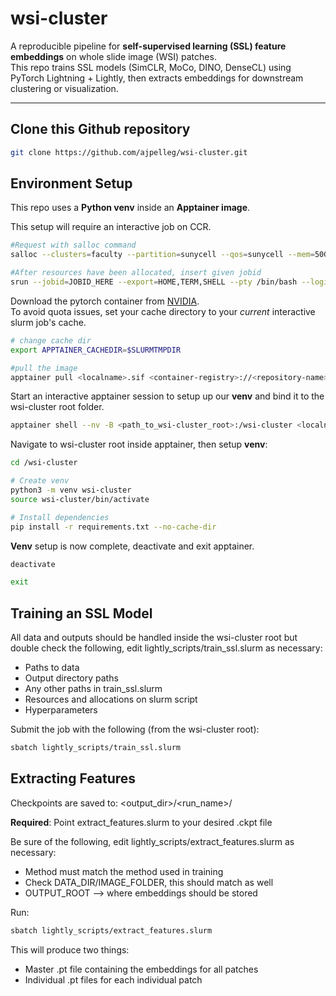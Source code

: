 # wsi-cluster

A reproducible pipeline for **self-supervised learning (SSL) feature embeddings** on whole slide image (WSI) patches.  
This repo trains SSL models (SimCLR, MoCo, DINO, DenseCL) using PyTorch Lightning + Lightly, then extracts embeddings for downstream clustering or visualization.

---
## Clone this Github repository
```bash
git clone https://github.com/ajpelleg/wsi-cluster.git
```

## Environment Setup

This repo uses a **Python venv** inside an **Apptainer image**.  

This setup will require an interactive job on CCR.

```bash
#Request with salloc command 
salloc --clusters=faculty --partition=sunycell --qos=sunycell --mem=50G --nodes=1 --time=6:00:00 --ntasks-per-node=1 --gpus-per-node=2 --cpus-per-task=32

#After resources have been allocated, insert given jobid
srun --jobid=JOBID_HERE --export=HOME,TERM,SHELL --pty /bin/bash --login
```

Download the pytorch container from [NVIDIA](https://catalog.ngc.nvidia.com/orgs/nvidia/containers/pytorch).  
To avoid quota issues, set your cache directory to your *current* interactive slurm job's cache. 
```bash
# change cache dir
export APPTAINER_CACHEDIR=$SLURMTMPDIR

#pull the image
apptainer pull <localname>.sif <container-registry>://<repository-name>
```

Start an interactive apptainer session to setup up our **venv** and bind it to the wsi-cluster root folder.  
```bash
apptainer shell --nv -B <path_to_wsi-cluster_root>:/wsi-cluster <localname>.sif
```

Navigate to wsi-cluster root inside apptainer, then setup **venv**:  

```bash
cd /wsi-cluster

# Create venv
python3 -m venv wsi-cluster
source wsi-cluster/bin/activate

# Install dependencies
pip install -r requirements.txt --no-cache-dir
```

**Venv** setup is now complete, deactivate and exit apptainer.  
```bash
deactivate

exit
```

## Training an SSL Model
All data and outputs should be handled inside the wsi-cluster root but double check the following, edit lightly_scripts/train_ssl.slurm as necessary:
  * Paths to data
  * Output directory paths
  * Any other paths in train_ssl.slurm
  * Resources and allocations on slurm script
  * Hyperparameters
  

Submit the job with the following (from the wsi-cluster root):
```bash
sbatch lightly_scripts/train_ssl.slurm
```

## Extracting Features
Checkpoints are saved to: <output_dir>/<run_name>/  

**Required**: Point extract_features.slurm to your desired .ckpt file  

Be sure of the following, edit lightly_scripts/extract_features.slurm as necessary:
 * Method must match the method used in training
 * Check DATA_DIR/IMAGE_FOLDER, this should match as well
 * OUTPUT_ROOT --> where embeddings should be stored

Run:  

```bash
sbatch lightly_scripts/extract_features.slurm
```

This will produce two things:
 * Master .pt file containing the embeddings for all patches  
 * Individual .pt files for each individual patch  


